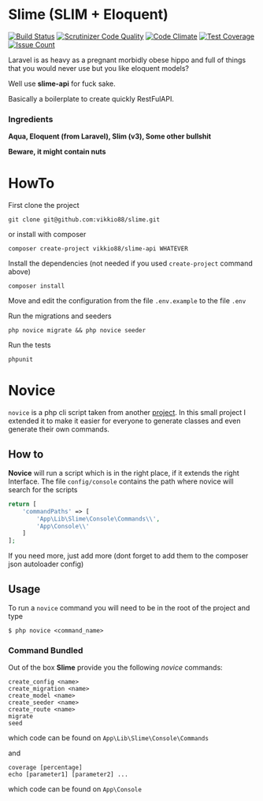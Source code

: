 # Slime (SLIM + Eloquent)
[![Build Status](https://travis-ci.org/vikkio88/slime.svg?branch=master)](https://travis-ci.org/vikkio88/slime) [![Scrutinizer Code Quality](https://scrutinizer-ci.com/g/vikkio88/slime/badges/quality-score.png?b=master)](https://scrutinizer-ci.com/g/vikkio88/slime/?branch=master) [![Code Climate](https://codeclimate.com/github/vikkio88/slime/badges/gpa.svg)](https://codeclimate.com/github/vikkio88/slime) [![Test Coverage](https://codeclimate.com/github/vikkio88/slime/badges/coverage.svg)](https://codeclimate.com/github/vikkio88/slime/coverage) [![Issue Count](https://codeclimate.com/github/vikkio88/slime/badges/issue_count.svg)](https://codeclimate.com/github/vikkio88/slime) 

Laravel is as heavy as a pregnant morbidly obese hippo and full of things that you would never use but you like eloquent models?

Well use **slime-api** for fuck sake.

Basically a boilerplate to create quickly RestFulAPI.

### Ingredients

**Aqua, Eloquent (from Laravel), Slim (v3), Some other bullshit**

**Beware, it might contain nuts**

# HowTo
First clone the project
```
git clone git@github.com:vikkio88/slime.git
```
or install with composer
```
composer create-project vikkio88/slime-api WHATEVER
```

Install the dependencies (not needed if you used ```create-project``` command above)
```
composer install
```

Move and edit the configuration from the file ```.env.example``` to the file ```.env```

Run the migrations and seeders
```
php novice migrate && php novice seeder
```
Run the tests
```
phpunit
```

# Novice
```novice``` is a php cli script taken from another [project](https://github.com/kladd/slim-eloquent).
In this small project I extended it to make it easier for everyone to generate classes and even generate their own commands.
## How to
**Novice** will run a script which is in the right place, if it extends the right Interface.
The file ```config/console``` contains the path where novice will search for the scripts
```php
return [
    'commandPaths' => [
        'App\Lib\Slime\Console\Commands\\',
        'App\Console\\'
    ]
];
```
If you need more, just add more (dont forget to add them to the composer json autoloader config)

## Usage
To run a ```novice``` command you will need to be in the root of the project and type
```
$ php novice <command_name>
```

### Command Bundled
Out of the box **Slime** provide you the following *novice* commands:
```
create_config <name>
create_migration <name>
create_model <name>
create_seeder <name>
create_route <name>
migrate
seed
```
which code can be found on ```App\Lib\Slime\Console\Commands```
 
 and 
 ```
 coverage [percentage]
 echo [parameter1] [parameter2] ...
 ```
 which code can be found on ```App\Console```
